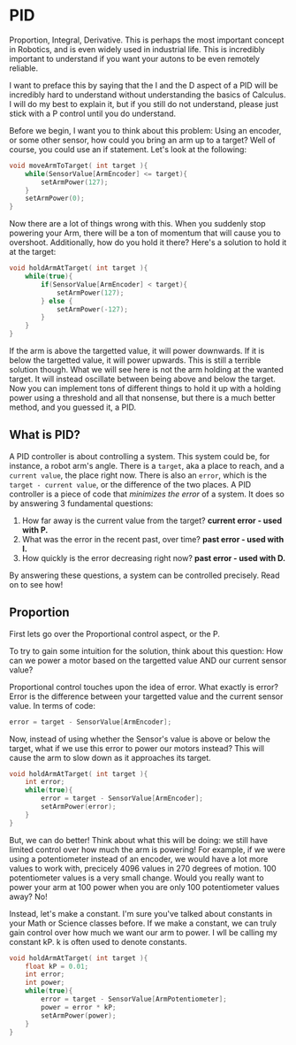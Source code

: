 # PID

Proportion, Integral, Derivative. This is perhaps the most important concept in Robotics, and is even widely used in industrial life. This is incredibly important to understand if you want your autons to be even remotely reliable.

I want to preface this by saying that the I and the D aspect of a PID will be incredibly hard to understand without understanding the basics of Calculus. I will do my best to explain it, but if you still do not understand, please just stick with a P control until you do understand.

Before we begin, I want you to think about this problem: Using an encoder, or some other sensor, how could you bring an arm up to a target? Well of course, you could use an if statement. Let's look at the following:

``` c
void moveArmToTarget( int target ){
    while(SensorValue[ArmEncoder] <= target){
        setArmPower(127);
    }
    setArmPower(0);
}
```

Now there are a lot of things wrong with this. When you suddenly stop powering your Arm, there will be a ton of momentum that will cause you to overshoot. Additionally, how do you hold it there? Here's a solution to hold it at the target:

``` c
void holdArmAtTarget( int target ){
    while(true){
        if(SensorValue[ArmEncoder] < target){
            setArmPower(127);
        } else {
            setArmPower(-127);
        }
    }
}
```

If the arm is above the targetted value, it will power downwards. If it is below the targetted value, it will power upwards. This is still a terrible solution though. What we will see here is not the arm holding at the wanted target. It will instead oscillate between being above and below the target. Now you can implement tons of different things to hold it up with a holding power using a threshold and all that nonsense, but there is a much better method, and you guessed it, a PID.

## What is PID?

A PID controller is about controlling a system. This system could be, for instance, a robot arm's angle. There is a `target`, aka a place to reach, and a `current value`, the place right now. There is also an `error`, which is the `target - current value`, or the difference of the two places. A PID controller is a piece of code that *minimizes the error* of a system. It does so by answering 3 fundamental questions:
1. How far away is the current value from the target? **current error - used with P.**
2. What was the error in the recent past, over time? **past error - used with I.**
1. How quickly is the error decreasing right now? **past error - used with D.**

By answering these questions, a system can be controlled precisely. Read on to see how!

## Proportion

First lets go over the Proportional control aspect, or the P.

To try to gain some intuition for the solution, think about this question: How can we power a motor based on the targetted value AND our current sensor value? 

Proportional control touches upon the idea of error. What exactly is error? Error is the difference between your targetted value and the current sensor value. In terms of code:

``` c
error = target - SensorValue[ArmEncoder];
```

Now, instead of using whether the Sensor's value is above or below the target, what if we use this error to power our motors instead? This will cause the arm to slow down as it approaches its target.

``` c
void holdArmAtTarget( int target ){
    int error;
    while(true){
        error = target - SensorValue[ArmEncoder];
        setArmPower(error);
    }
}
```

But, we can do better! Think about what this will be doing: we still have limited control over how much the arm is powering! For example, if we were using a potentiometer instead of an encoder, we would have a lot more values to work with, precicely 4096 values in 270 degrees of motion. 100 potentiometer values is a very small change. Would you really want to power your arm at 100 power when you are only 100 potentiometer values away? No!

Instead, let's make a constant. I'm sure you've talked about constants in your Math or Science classes before. If we make a constant, we can truly gain control over how much we want our arm to power. I wll be calling my constant kP. k is often used to denote constants.


``` c
void holdArmAtTarget( int target ){
    float kP = 0.01;
    int error;
    int power;
    while(true){
        error = target - SensorValue[ArmPotentiometer];
        power = error * kP;
        setArmPower(power);
    }
}
```




